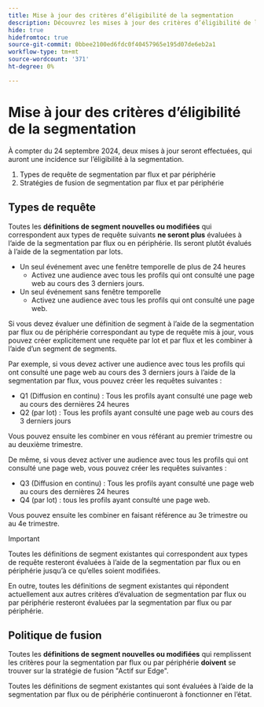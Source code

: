 ```yaml
---
title: Mise à jour des critères d’éligibilité de la segmentation
description: Découvrez les mises à jour des critères d’éligibilité de la segmentation qui affectent les types d’audiences qui peuvent être évaluées à l’aide de la segmentation par flux et en périphérie.
hide: true
hidefromtoc: true
source-git-commit: 0bbee2100ed6fdc0f40457965e195d07de6eb2a1
workflow-type: tm+mt
source-wordcount: '371'
ht-degree: 0%

---
```



# Mise à jour des critères d’éligibilité de la segmentation

À compter du 24 septembre 2024, deux mises à jour seront effectuées, qui auront une incidence sur l’éligibilité à la segmentation.

1. Types de requête de segmentation par flux et par périphérie
2. Stratégies de fusion de segmentation par flux et par périphérie

## Types de requête

Toutes les **définitions de segment nouvelles ou modifiées** qui correspondent aux types de requête suivants **ne seront  plus** évaluées à l’aide de la segmentation par flux ou en périphérie. Ils seront plutôt évalués à l’aide de la segmentation par lots.

- Un seul événement avec une fenêtre temporelle de plus de 24 heures
   - Activez une audience avec tous les profils qui ont consulté une page web au cours des 3 derniers jours.
- Un seul événement sans fenêtre temporelle
   - Activez une audience avec tous les profils qui ont consulté une page web.

Si vous devez évaluer une définition de segment à l’aide de la segmentation par flux ou de périphérie correspondant au type de requête mis à jour, vous pouvez créer explicitement une requête par lot et par flux et les combiner à l’aide d’un segment de segments.

Par exemple, si vous devez activer une audience avec tous les profils qui ont consulté une page web au cours des 3 derniers jours à l’aide de la segmentation par flux, vous pouvez créer les requêtes suivantes :

- Q1 (Diffusion en continu) : Tous les profils ayant consulté une page web au cours des dernières 24 heures
- Q2 (par lot) : Tous les profils ayant consulté une page web au cours des 3 derniers jours

Vous pouvez ensuite les combiner en vous référant au premier trimestre ou au deuxième trimestre.

De même, si vous devez activer une audience avec tous les profils qui ont consulté une page web, vous pouvez créer les requêtes suivantes :

- Q3 (Diffusion en continu) : Tous les profils ayant consulté une page web au cours des dernières 24 heures
- Q4 (par lot) : tous les profils ayant consulté une page web.

Vous pouvez ensuite les combiner en faisant référence au 3e trimestre ou au 4e trimestre.

>[!IMPORTANT]
>
>Toutes les définitions de segment existantes qui correspondent aux types de requête resteront évaluées à l’aide de la segmentation par flux ou en périphérie jusqu’à ce qu’elles soient modifiées.
>
>En outre, toutes les définitions de segment existantes qui répondent actuellement aux autres critères d’évaluation de segmentation par flux ou par périphérie resteront évaluées par la segmentation par flux ou par périphérie.

## Politique de fusion

Toutes les **définitions de segment nouvelles ou modifiées** qui remplissent les critères pour la segmentation par flux ou par périphérie **doivent** se trouver sur la stratégie de fusion &quot;Actif sur Edge&quot;.

Toutes les définitions de segment existantes qui sont évaluées à l’aide de la segmentation par flux ou de périphérie continueront à fonctionner en l’état.

